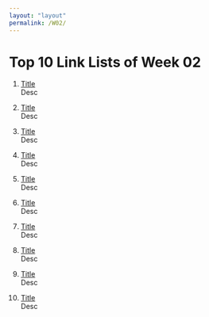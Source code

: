 ```yaml
---
layout: "layout"
permalink: /W02/
---
```


# Top 10 Link Lists of Week 02

1. [Title](link)<br>
Desc

2. [Title](link)<br>
Desc

3. [Title](link)<br>
Desc

4. [Title](link)<br>
Desc

5. [Title](link)<br>
Desc

6. [Title](link)<br>
Desc

7. [Title](link)<br>
Desc

8. [Title](link)<br>
Desc

9. [Title](link)<br>
Desc

10. [Title](link)<br>
Desc

